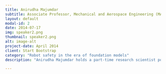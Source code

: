```yaml
---
title: Anirudha Majumdar
subtitle: Associate Professor, Mechanical and Aerospace Engineering (MAE) Department, Princeton 
layout: default
modal-id: 2
date: 2014-07-17
img: speaker2.png
thumbnail: speaker2.png
alt: image-alt
project-date: April 2014
client: Start Bootstrap
category: "Robot safety in the era of foundation models"
description: "Anirudha Majumdar holds a part-time research scientist position at Google DeepMind in Princeton. Majumdar received a Ph.D. in Electrical Engineering and Computer Science from the Massachusetts Institute of Technology in 2016, and a B.S.E. in Mechanical Engineering and Mathematics from the University of Pennsylvania in 2011. Subsequently, he was a postdoctoral scholar at Stanford University from 2016 to 2017 at the Autonomous Systems Lab in the Aeronautics and Astronautics department. He is a recipient of the Sloan Fellowship, ONR Young Investigator Program (YIP) award, NSF CAREER award, Google Faculty Research Award (twice), Amazon Research Award (twice), Young Faculty Researcher Award from the Toyota Research Institute, Best Student Paper Award (as advisor) at the Conference on Robot Learning (CoRL), Paper of the Year Award from the International Journal of Robotics Research (IJRR), Best Conference Paper Award at the International Conference on Robotics and Automation (ICRA), Alfred Rheinstein Faculty Award (Princeton), and the Excellence in Teaching Award (Princeton SEAS)."

---
```

